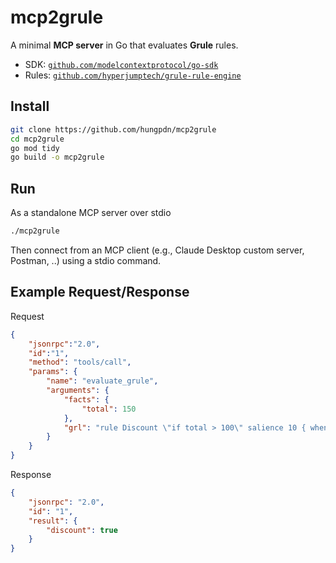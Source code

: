# mcp2grule

A minimal **MCP server** in Go that evaluates **Grule** rules.

- SDK: [`github.com/modelcontextprotocol/go-sdk`](https://github.com/modelcontextprotocol/go-sdk)
- Rules: [`github.com/hyperjumptech/grule-rule-engine`](https://github.com/hyperjumptech/grule-rule-engine)

## Install

```bash
git clone https://github.com/hungpdn/mcp2grule
cd mcp2grule
go mod tidy
go build -o mcp2grule
```

## Run

As a standalone MCP server over stdio

```bash
./mcp2grule
```

Then connect from an MCP client (e.g., Claude Desktop custom server, Postman, ..) using a stdio command.

## Example Request/Response

Request

```json
{
    "jsonrpc":"2.0",
    "id":"1",
    "method": "tools/call",
    "params": {
        "name": "evaluate_grule",
        "arguments": {
            "facts": {
                "total": 150
            },
            "grl": "rule Discount \"if total > 100\" salience 10 { when In.Get(\"total\") > 100 then Out.Set(\"discount\", true); Retract(\"Discount\"); }"
        }
    }
}
```

Response

```json
{
    "jsonrpc": "2.0",
    "id": "1",
    "result": {
        "discount": true
    }
}
```
